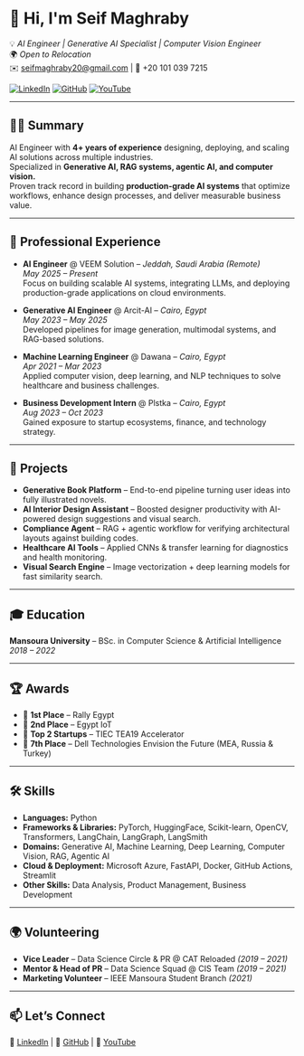 # 👋 Hi, I'm Seif Maghraby  

💡 *AI Engineer | Generative AI Specialist | Computer Vision Engineer*  
🌍 *Open to Relocation*    
✉️ seifmaghraby20@gmail.com | 📱 +20 101 039 7215  

[![LinkedIn](https://img.shields.io/badge/LinkedIn-Connect-blue?style=flat&logo=linkedin)](https://www.linkedin.com/in/seif-maghraby/) 
[![GitHub](https://img.shields.io/badge/GitHub-Follow-black?style=flat&logo=github)](https://github.com/Seif-Mohamed1)
[![YouTube](https://img.shields.io/badge/YouTube-Subscribe-red?style=flat&logo=youtube)](https://www.youtube.com/@s_ai_f)

---

## 🧑‍💻 Summary
AI Engineer with **4+ years of experience** designing, deploying, and scaling AI solutions across multiple industries.  
Specialized in **Generative AI, RAG systems, agentic AI, and computer vision.**  
Proven track record in building **production-grade AI systems** that optimize workflows, enhance design processes, and deliver measurable business value.  

---

## 💼 Professional Experience

- **AI Engineer** @ VEEM Solution – *Jeddah, Saudi Arabia (Remote)*  
  *May 2025 – Present*  
  Focus on building scalable AI systems, integrating LLMs, and deploying production-grade applications on cloud environments.  

- **Generative AI Engineer** @ Arcit-AI – *Cairo, Egypt*  
  *May 2023 – May 2025*  
  Developed pipelines for image generation, multimodal systems, and RAG-based solutions.  

- **Machine Learning Engineer** @ Dawana – *Cairo, Egypt*  
  *Apr 2021 – Mar 2023*  
  Applied computer vision, deep learning, and NLP techniques to solve healthcare and business challenges.  

- **Business Development Intern** @ Plstka – *Cairo, Egypt*  
  *Aug 2023 – Oct 2023*  
  Gained exposure to startup ecosystems, finance, and technology strategy.  

---

## 🚀 Projects
- **Generative Book Platform** – End-to-end pipeline turning user ideas into fully illustrated novels.  
- **AI Interior Design Assistant** – Boosted designer productivity with AI-powered design suggestions and visual search.  
- **Compliance Agent** – RAG + agentic workflow for verifying architectural layouts against building codes.  
- **Healthcare AI Tools** – Applied CNNs & transfer learning for diagnostics and health monitoring.  
- **Visual Search Engine** – Image vectorization + deep learning models for fast similarity search.  

---

## 🎓 Education
**Mansoura University** – BSc. in Computer Science & Artificial Intelligence  
*2018 – 2022*  

---

## 🏆 Awards
- 🥇 **1st Place** – Rally Egypt  
- 🥈 **2nd Place** – Egypt IoT  
- 🌟 **Top 2 Startups** – TIEC TEA19 Accelerator  
- 🏅 **7th Place** – Dell Technologies Envision the Future (MEA, Russia & Turkey)  

---

## 🛠 Skills
- **Languages:** Python  
- **Frameworks & Libraries:** PyTorch, HuggingFace, Scikit-learn, OpenCV, Transformers, LangChain, LangGraph, LangSmith  
- **Domains:** Generative AI, Machine Learning, Deep Learning, Computer Vision, RAG, Agentic AI  
- **Cloud & Deployment:** Microsoft Azure, FastAPI, Docker, GitHub Actions, Streamlit  
- **Other Skills:** Data Analysis, Product Management, Business Development  

---

## 🌍 Volunteering
- **Vice Leader** – Data Science Circle & PR @ CAT Reloaded *(2019 – 2021)*  
- **Mentor & Head of PR** – Data Science Squad @ CIS Team *(2019 – 2021)*  
- **Marketing Volunteer** – IEEE Mansoura Student Branch *(2021)*  

---

## 📫 Let’s Connect
💼 [LinkedIn](https://www.linkedin.com/in/seif-maghraby/) | 🐙 [GitHub](https://github.com/Seif-Mohamed1) | 🎥 [YouTube](https://www.youtube.com/@s_ai_f)  
